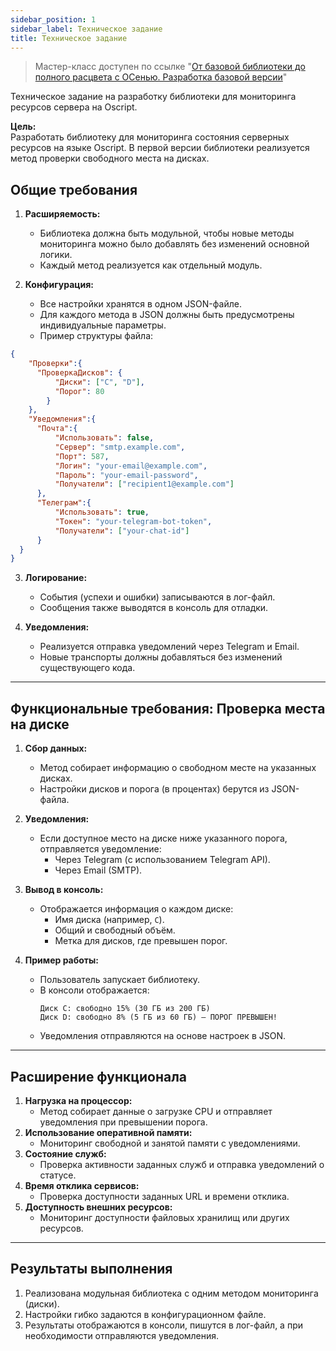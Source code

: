 ```yaml
---
sidebar_position: 1
sidebar_label: Техническое задание
title: Техническое задание
---
```

> Мастер-класс доступен по ссылке "[От базовой библиотеки до полного расцвета с ОСенью. Разработка базовой версии](https://infostart.ru/1c/articles/2275659/)"

Техническое задание на разработку библиотеки для мониторинга ресурсов сервера на Oscript. 

**Цель:**  
Разработать библиотеку для мониторинга состояния серверных ресурсов на языке Oscript. В первой версии библиотеки реализуется метод проверки свободного места на дисках.  

## Общие требования 

1. **Расширяемость:**  
   - Библиотека должна быть модульной, чтобы новые методы мониторинга можно было добавлять без изменений основной логики.  
   - Каждый метод реализуется как отдельный модуль.  

2. **Конфигурация:**  
   - Все настройки хранятся в одном JSON-файле.  
   - Для каждого метода в JSON должны быть предусмотрены индивидуальные параметры.  
   - Пример структуры файла:  
```json
{
    "Проверки":{
      "ПроверкаДисков": {
          "Диски": ["C", "D"],
          "Порог": 80
        }
    },
    "Уведомления":{
      "Почта":{
          "Использовать": false,
          "Сервер": "smtp.example.com",
          "Порт": 587,
          "Логин": "your-email@example.com",
          "Пароль": "your-email-password",
          "Получатели": ["recipient1@example.com"]
      },
      "Телеграм":{
          "Использовать": true,
          "Токен": "your-telegram-bot-token",
          "Получатели": ["your-chat-id"]
      }
  }
}
 ```  

3. **Логирование:**  
   - События (успехи и ошибки) записываются в лог-файл.  
   - Сообщения также выводятся в консоль для отладки.  

4. **Уведомления:**  
   - Реализуется отправка уведомлений через Telegram и Email.  
   - Новые транспорты должны добавляться без изменений существующего кода.  

---

## Функциональные требования: Проверка места на диске 

1. **Сбор данных:**  
   - Метод собирает информацию о свободном месте на указанных дисках.  
   - Настройки дисков и порога (в процентах) берутся из JSON-файла.  

2. **Уведомления:**  
   - Если доступное место на диске ниже указанного порога, отправляется уведомление:  
     - Через Telegram (с использованием Telegram API).  
     - Через Email (SMTP).  

3. **Вывод в консоль:**  
   - Отображается информация о каждом диске:  
     - Имя диска (например, `C`).  
     - Общий и свободный объём.  
     - Метка для дисков, где превышен порог.  

4. **Пример работы:**  
   - Пользователь запускает библиотеку.  
   - В консоли отображается:  
     ```
     Диск C: свободно 15% (30 ГБ из 200 ГБ)
     Диск D: свободно 8% (5 ГБ из 60 ГБ) — ПОРОГ ПРЕВЫШЕН!
     ```
   - Уведомления отправляются на основе настроек в JSON.  

---

## Расширение функционала  

1. **Нагрузка на процессор:**  
   - Метод собирает данные о загрузке CPU и отправляет уведомления при превышении порога.  
2. **Использование оперативной памяти:**  
   - Мониторинг свободной и занятой памяти с уведомлениями.  
3. **Состояние служб:**  
   - Проверка активности заданных служб и отправка уведомлений о статусе.  
4. **Время отклика сервисов:**  
   - Проверка доступности заданных URL и времени отклика.  
5. **Доступность внешних ресурсов:**  
   - Мониторинг доступности файловых хранилищ или других ресурсов.  

---

## Результаты выполнения  

1. Реализована модульная библиотека с одним методом мониторинга (диски).  
2. Настройки гибко задаются в конфигурационном файле.  
3. Результаты отображаются в консоли, пишутся в лог-файл, а при необходимости отправляются уведомления.  